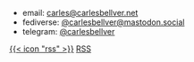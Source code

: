 ---
---

- email: <a rel="me" href="mailto:carles@carlesbellver.net">carles@carlesbellver.net</a>
- fediverse: <a rel="me" href="https://mastodon.social/@carlesbellver">@carlesbellver@mastodon.social</a>
- telegram: <a rel="me" href="https://telegram.me/carlesbellver">@carlesbellver</a>

<a href="/feed.xml" title="RSS">{{< icon "rss" >}}</a> <a href="/feed.xml" title="RSS" class="small">RSS</a>